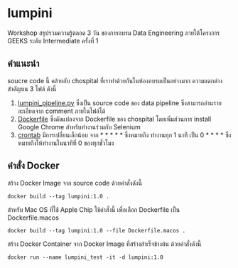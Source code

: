 # lumpini

Workshop สรุปรวมความรู้ตลอด 3 วัน ของการอบรม Data Engineering ภายใต้โครงการ  GEEKS ระดับ Intermediate ครั้งที่ 1

## คำแนะนำ

soucre code นี้ คล้ายกับ chospital ที่เราทำด้วยกันในห้องอบรมเป็นอย่างมาก ความแตกต่างสำคัญบน 3 ไฟล์ ดังนี้
1. [lumpini_pipeline.py](lumpini_pipeline.py) ซึ่งเป็น source code ของ data pipeline ซึ่งสามารถอ่านรายละเอียดจาก comment ภายในไฟล์ได้
2. [Dockerfile](Dockerfile) ซึ่งดัดแปลงจาก Dockerfile ของ chospital โดยเพิ่มส่วนการ install Google Chrome สำหรับทำงานร่วมกับ Selenium
3. [crontab](crontab) มีการเปลี่ยนเล็กน้อบ จาก * * * * * ซึ่งหมายถึง ทำงานทุก 1 นาที เป็น 0 * * * * ซึ่งหมายถึงให้ทำงานในนาทีที่ 0 ของทุกชั่วโมง
   
## คำสั่ง Docker

สร้าง Docker Image จาก source code ด้วยคำสั่งดังนี้
```
docker build --tag lumpini:1.0 .
```

สำหรับ Mac OS ที่ใช้ Apple Chip ใช้คำสั่งนี้ เพื่อเลือก Dockerfile เป็น Dockerfile.macos
```
docker build --tag lumpini:1.0 --file Dockerfile.macos .
```

สร้าง Docker Container จาก Docker Image ที่สร้างสำเร็จข้างต้น ด้วยคำสั่งดังนี้
```
docker run --name lumpini_test -it -d lumpini:1.0
```
